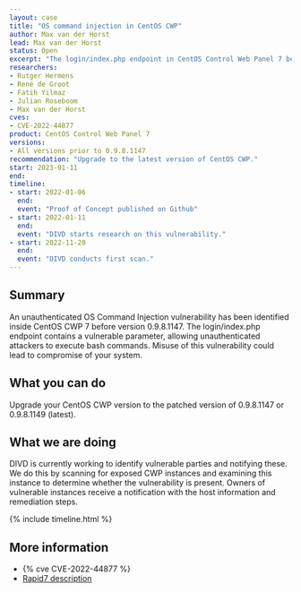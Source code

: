 ```yaml
---
layout: case
title: "OS command injection in CentOS CWP"
author: Max van der Horst
lead: Max van der Horst
status: Open
excerpt: "The login/index.php endpoint in CentOS Control Web Panel 7 before 0.9.8.1147 allows unauthenticated attackers to execute OS commands."
researchers:
- Rutger Hermens
- René de Groot
- Fatih Yilmaz
- Julian Roseboom
- Max van der Horst
cves:
- CVE-2022-44877
product: CentOS Control Web Panel 7
versions: 
- All versions prior to 0.9.8.1147
recommendation: "Upgrade to the latest version of CentOS CWP."
start: 2023-01-11
end:
timeline:
- start: 2022-01-06
  end:
  event: "Proof of Concept published on Github"
- start: 2022-01-11
  end: 
  event: "DIVD starts research on this vulnerability."
- start: 2022-11-20
  end:
  event: "DIVD conducts first scan."
---
```


## Summary

An unauthenticated OS Command Injection vulnerability has been identified inside CentOS CWP 7 before version 0.9.8.1147. The login/index.php endpoint contains a vulnerable parameter, allowing unauthenticated attackers to execute bash commands. Misuse of this vulnerability could lead to compromise of your system.

## What you can do

Upgrade your CentOS CWP version to the patched version of 0.9.8.1147 or 0.9.8.1149 (latest).

## What we are doing

DIVD is currently working to identify vulnerable parties and notifying these. We do this by scanning for exposed CWP instances and examining this instance to determine whether the vulnerability is present. Owners of vulnerable instances receive a notification with the host information and remediation steps. 

{% include timeline.html %}

## More information

* {% cve CVE-2022-44877 %}
* [Rapid7 description](https://www.rapid7.com/blog/post/2023/01/19/etr-exploitation-of-control-web-panel-cve-2022-44877/)
